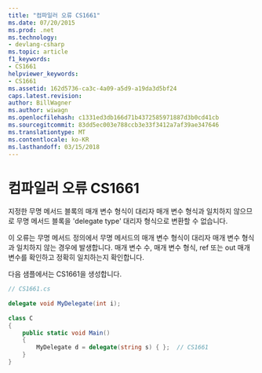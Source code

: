 ```yaml
---
title: "컴파일러 오류 CS1661"
ms.date: 07/20/2015
ms.prod: .net
ms.technology:
- devlang-csharp
ms.topic: article
f1_keywords:
- CS1661
helpviewer_keywords:
- CS1661
ms.assetid: 162d5736-ca3c-4a09-a5d9-a19da3d5bf24
caps.latest.revision: 
author: BillWagner
ms.author: wiwagn
ms.openlocfilehash: c1331ed3db166d71b4372585971887d3b0cd41cb
ms.sourcegitcommit: 83dd5ec003e788ccb3e33f3412a7af39ae347646
ms.translationtype: MT
ms.contentlocale: ko-KR
ms.lasthandoff: 03/15/2018
---
```

# <a name="compiler-error-cs1661"></a>컴파일러 오류 CS1661
지정한 무명 메서드 블록의 매개 변수 형식이 대리자 매개 변수 형식과 일치하지 않으므로 무명 메서드 블록을 'delegate type' 대리자 형식으로 변환할 수 없습니다.  
  
 이 오류는 무명 메서드 정의에서 무명 메서드의 매개 변수 형식이 대리자 매개 변수 형식과 일치하지 않는 경우에 발생합니다. 매개 변수 수, 매개 변수 형식, ref 또는 out 매개 변수를 확인하고 정확히 일치하는지 확인합니다.  
  
 다음 샘플에서는 CS1661을 생성합니다.  
  
```csharp  
// CS1661.cs  
  
delegate void MyDelegate(int i);  
  
class C  
{  
    public static void Main()  
    {  
        MyDelegate d = delegate(string s) { };  // CS1661  
    }  
}  
```

